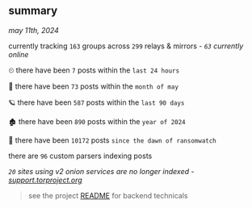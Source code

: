 
## summary
_may 11th, 2024_

currently tracking `163` groups across `299` relays & mirrors - _`63` currently online_

⏲ there have been `7` posts within the `last 24 hours`

🦈 there have been `73` posts within the `month of may`

🪐 there have been `587` posts within the `last 90 days`

🏚 there have been `890` posts within the `year of 2024`

🦕 there have been `10172` posts `since the dawn of ransomwatch`

there are `96` custom parsers indexing posts

_`20` sites using v2 onion services are no longer indexed - [support.torproject.org](https://support.torproject.org/onionservices/v2-deprecation/)_

> see the project [README](https://github.com/joshhighet/ransomwatch#ransomwatch--) for backend technicals
